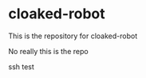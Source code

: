 cloaked-robot
=============

This is the repository for cloaked-robot


No really this is the repo


ssh test
